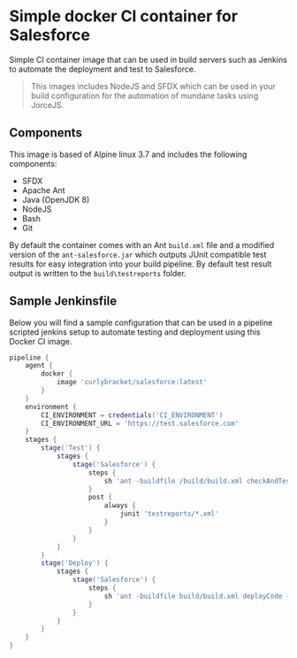 # Simple docker CI container for Salesforce
Simple CI container image that can be used in build servers such as Jenkins to automate the deployment and test to Salesforce. 

> This images includes NodeJS and SFDX which can be used in your build configuration for the automation of mundane tasks using JorceJS.

## Components
This image is based of Alpine linux 3.7 and includes the following components:
 * SFDX
 * Apache Ant
 * Java (OpenJDK 8)
 * NodeJS
 * Bash
 * Git

By default the container comes with an Ant `build.xml` file and a modified version of the `ant-salesforce.jar` which outputs JUnit compatible test results for easy integration into your build pipeline. By default test result output is written to the `build\testreports` folder.

## Sample Jenkinsfile
Below you will find a sample configuration that can be used in a pipeline scripted jenkins setup to automate testing and deployment using this Docker CI image.


```groovy
pipeline {
    agent {
        docker { 
            image 'curlybracket/salesforce:latest' 
        }
    }
    environment { 
        CI_ENVIRONMENT = credentials('CI_ENVIRONMENT')
        CI_ENVIRONMENT_URL = 'https://test.salesforce.com'
    }
    stages {
        stage('Test') {
            stages {
                stage('Salesforce') {
                    steps {
                        sh 'ant -buildfile /build/build.xml checkAndTest -Dbasedir=${WORKSPACE} -Dsfdc.username=${CI_ENVIRONMENT_USR} -Dsfdc.password=${CI_ENVIRONMENT_PSW} -Dsfdc.serverurl=${CI_ENVIRONMENT_URL}'
                    }
                    post {
                        always {
                            junit 'testreports/*.xml'
                        }
                    }                    
                }
            }
        }
        stage('Deploy') {
            stages {
                stage('Salesforce') {
                    steps {
                        sh 'ant -buildfile build/build.xml deployCode -Dsfdc.username=${CI_ENVIRONMENT_USR} -Dsfdc.password=${CI_ENVIRONMENT_PSW} -Dsfdc.serverurl=${CI_ENVIRONMENT_URL}'
                    }
                }
            }
        }
    }
}
```
